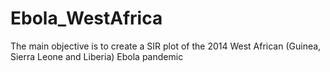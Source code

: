 # Ebola_WestAfrica
The main objective is to create a SIR plot of the 2014 West African (Guinea, Sierra Leone and Liberia) Ebola pandemic
